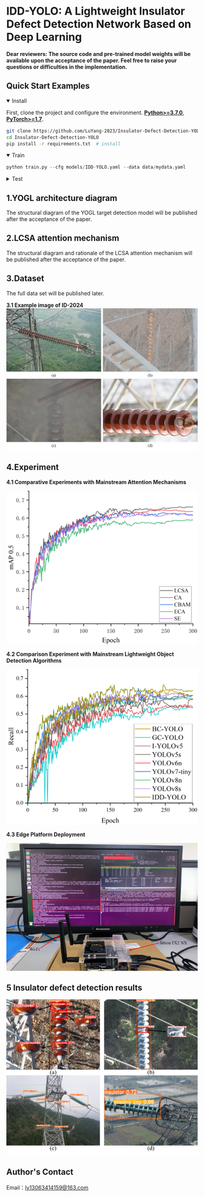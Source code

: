 # IDD-YOLO: A Lightweight Insulator Defect Detection Network Based on Deep Learning

**Dear reviewers: The source code and pre-trained model weights will be available upon the acceptance of the paper.   Feel free to raise your questions or difficulties in the implementation.**
## <div align="left">Quick Start Examples</div>

<details open>
<summary>Install</summary>

First, clone the project and configure the environment.
[**Python>=3.7.0**](https://www.python.org/), [**PyTorch>=1.7**](https://pytorch.org/get-started/locally/).

```bash
git clone https://github.com/LuYang-2023/Insulator-Defect-Detection-YOLO.git  # clone
cd Insulator-Defect-Detection-YOLO
pip install -r requirements.txt  # install
```
</details>

<details open>
<summary>Train</summary>



```python
python train.py --cfg models/IDD-YOLO.yaml --data data/mydata.yaml
```
</details>


<details>
<summary>Test</summary>


```bash
python val.py --data data/mydata.yaml --weights best.pt --task test
```
</details>


## 1.YOGL architecture diagram
The structural diagram of the YOGL target detection model will be published after the acceptance of the paper.

## 2.LCSA attention mechanism
The structural diagram and rationale of the LCSA attention mechanism will be published after the acceptance of the paper.

## 3.Dataset
The full data set will be published later.


**3.1 Example image of ID-2024**
![](Insulator_Dataset_Example_Images.png)


## 4.Experiment


**4.1 Comparative Experiments with Mainstream Attention Mechanisms**


![](Different_Attention_Mechanisms.png)


**4.2 Comparison Experiment with Mainstream Lightweight Object Detection Algorithms**


![](Lightweight_Detection_Models2.png)

**4.3 Edge Platform Deployment**


![](Jetson_TX2_NX_EX.png)

## 5 Insulator defect detection results


![](IDD-YOLO_detection_results.png)

## Author's Contact
Email：ly13063414159@163.com



